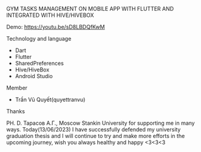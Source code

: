 GYM TASKS MANAGEMENT ON MOBILE APP WITH FLUTTER AND INTEGRATED WITH HIVE/HIVEBOX

Demo: https://youtu.be/sD8LBDQfKwM

Technology and language
* Dart 
* Flutter
* SharedPreferences
* Hive/HiveBox
* Android Studio

Member 
* Trần Vũ Quyết(quyettranvu) 

Thanks 

PH. D. Тарасов А.Г., Moscow Stankin University for supporting me in many ways. Today(13/06/2023) I have successfully defended my university graduation thesis and I will continue to try and make more efforts in the upcoming journey, wish you always healthy and happy <3<3<3
